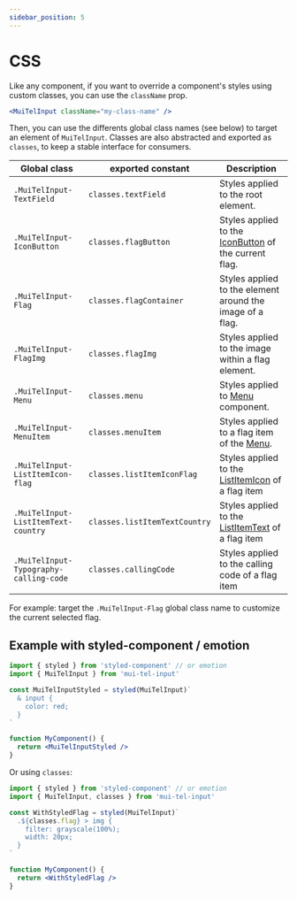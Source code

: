```yaml
---
sidebar_position: 5
---
```


# CSS

Like any component, if you want to override a component's styles using custom classes, you can use the `className` prop.

```jsx
<MuiTelInput className="my-class-name" />
```

Then, you can use the differents global class names (see below) to target an element of `MuiTelInput`.
Classes are also abstracted and exported as `classes`, to keep a stable interface for consumers.

| 	Global class                          | exported constant           | Description                                                                                            |
|----------------------------------------|-----------------------------|--------------------------------------------------------------------------------------------------------|
| `.MuiTelInput-TextField`               | `classes.textField`         | 	Styles applied to the root element.                                                                   |
| `.MuiTelInput-IconButton`              | `classes.flagButton`        | 	Styles applied to the [IconButton](https://mui.com/material-ui/api/icon-button/) of the current flag. |
| `.MuiTelInput-Flag`                    | `classes.flagContainer`     | 	Styles applied to the element around the image of a flag.                                             |
| `.MuiTelInput-FlagImg`              | `classes.flagImg`           | 	Styles applied to the image within a flag element.                                                    |
| `.MuiTelInput-Menu`                    | `classes.menu`              | 	Styles applied to [Menu](https://mui.com/material-ui/api/menu/) component.                            |
| `.MuiTelInput-MenuItem`                | `classes.menuItem`          | 	Styles applied to a flag item of the [Menu](https://mui.com/material-ui/api/menu/).                   |
| `.MuiTelInput-ListItemIcon-flag`       | `classes.listItemIconFlag`  | 	Styles applied to the [ListItemIcon](https://mui.com/material-ui/api/list-item-icon/) of a flag item  |
| `.MuiTelInput-ListItemText-country`    | `classes.listItemTextCountry` | 	Styles applied to the [ListItemText](https://mui.com/material-ui/api/list-item-text/) of a flag item  |
| `.MuiTelInput-Typography-calling-code` | `classes.callingCode`       | 	Styles applied to the calling code of a flag item                                                     |

For example: target the `.MuiTelInput-Flag` global class name to customize the current selected flag.

## Example with styled-component / emotion

```jsx
import { styled } from 'styled-component' // or emotion
import { MuiTelInput } from 'mui-tel-input'

const MuiTelInputStyled = styled(MuiTelInput)`
  & input {
    color: red;
  }
`

function MyComponent() {
  return <MuiTelInputStyled />
}
```

Or using `classes`:

```jsx
import { styled } from 'styled-component' // or emotion
import { MuiTelInput, classes } from 'mui-tel-input'

const WithStyledFlag = styled(MuiTelInput)`
  .${classes.flag} > img {
    filter: grayscale(100%);
    width: 20px;
  }
`

function MyComponent() {
  return <WithStyledFlag />
}
```